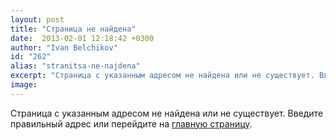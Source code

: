 ```yaml
---
layout: post
title: "Страница не найдена"
date:  2013-02-01 12:18:42 +0300
author: "Ivan Belchikov"
id: "262"
alias: "stranitsa-ne-najdena"
excerpt: "Страница с указанным адресом не найдена или не существует. Введите правильный адрес или перейдите на главную страницу."
image: 
---
```

Страница с указанным адресом не найдена или не существует. Введите правильный адрес или перейдите на <a href="http://novosti-android.ru/" title="Новости Android">главную страницу</a>.
